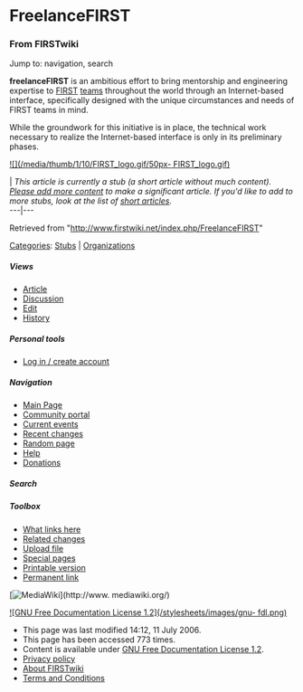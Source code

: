 # FreelanceFIRST

### From FIRSTwiki

Jump to: navigation, search

**freelanceFIRST** is an ambitious effort to bring mentorship and engineering expertise to [FIRST](/index.php/FIRST "FIRST" ) [teams](/index.php/Team "Team" ) throughout the world through an Internet-based interface, specifically designed with the unique circumstances and needs of FIRST teams in mind. 

While the groundwork for this initiative is in place, the technical work
necessary to realize the Internet-based interface is only in its preliminary
phases.

[![](/media/thumb/1/10/FIRST_logo.gif/50px-
FIRST_logo.gif)](/index.php/Image:FIRST_logo.gif "" )

|  _This article is currently a stub (a short article without much content).
[Please add more
content](http://www.firstwiki.net/index.php?title=FreelanceFIRST&action=edit
"http://www.firstwiki.net/index.php?title=FreelanceFIRST&action=edit" ) to
make a significant article. If you'd like to add to more stubs, look at the
list of [short articles](/index.php/Special:Shortpages "Special:Shortpages"
)._  
---|---  
  
Retrieved from "<http://www.firstwiki.net/index.php/FreelanceFIRST>"

[Categories](/index.php?title=Special:Categories&article=FreelanceFIRST
"Special:Categories" ): [Stubs](/index.php/Category:Stubs "Category:Stubs" ) |
[Organizations](/index.php/Category:Organizations "Category:Organizations" )

##### Views

  * [Article](/index.php/FreelanceFIRST)
  * [Discussion](/index.php/Talk:FreelanceFIRST)
  * [Edit](/index.php?title=FreelanceFIRST&action=edit)
  * [History](/index.php?title=FreelanceFIRST&action=history)

##### Personal tools

  * [Log in / create account](/index.php?title=Special:Userlogin&returnto=FreelanceFIRST)

[](/index.php/Main_Page "Main Page" )

##### Navigation

  * [Main Page](/index.php/Main_Page)
  * [Community portal](/index.php/FIRSTwiki:Community_portal)
  * [Current events](/index.php/Current_events)
  * [Recent changes](/index.php/Special:Recentchanges)
  * [Random page](/index.php/Special:Random)
  * [Help](/index.php/Help:Contents)
  * [Donations](/index.php/FIRSTwiki:Site_support)

##### Search



##### Toolbox

  * [What links here](/index.php/Special:Whatlinkshere/FreelanceFIRST)
  * [Related changes](/index.php/Special:Recentchangeslinked/FreelanceFIRST)
  * [Upload file](/index.php/Special:Upload)
  * [Special pages](/index.php/Special:Specialpages)
  * [Printable version](/index.php?title=FreelanceFIRST&printable=yes)
  * [Permanent link](/index.php?title=FreelanceFIRST&oldid=48728)

[![MediaWiki](/skins/common/images/poweredby_mediawiki_88x31.png)](http://www.
mediawiki.org/)

[![GNU Free Documentation License 1.2](/stylesheets/images/gnu-
fdl.png)](http://www.gnu.org/copyleft/fdl.html)

  * This page was last modified 14:12, 11 July 2006.
  * This page has been accessed 773 times.
  * Content is available under [GNU Free Documentation License 1.2](http://www.gnu.org/copyleft/fdl.html "http://www.gnu.org/copyleft/fdl.html" ).
  * [Privacy policy](/index.php/FIRSTwiki:Privacy_policy "FIRSTwiki:Privacy policy" )
  * [About FIRSTwiki](/index.php/FIRSTwiki:About "FIRSTwiki:About" )
  * [Terms and Conditions](/index.php/FIRSTwiki:Terms_and_conditions "FIRSTwiki:Terms and conditions" )

